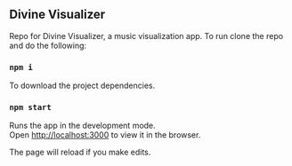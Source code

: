 
## Divine Visualizer

Repo for Divine Visualizer, a music visualization app. To run clone the repo and do the following:

### `npm i`

To download the project dependencies. 

### `npm start`

Runs the app in the development mode.<br>
Open [http://localhost:3000](http://localhost:3000) to view it in the browser.

The page will reload if you make edits.<br>

